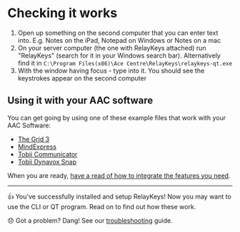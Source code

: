 # Checking it works

1. Open up something on the second computer that you can enter text into. E.g. Notes on the iPad, Notepad on Windows or Notes on a mac
2. On your server computer (the one with RelayKeys attached) run "RelayKeys" (search for it in your Windows search bar). Alternatively find it in `C:\Program Files(x86)\Ace Centre\RelayKeys\relaykeys-qt.exe`
3. With the window having focus - type into it. You should see the keystrokes appear on the second computer

## Using it with your AAC software

You can get going by using one of these example files that work with your AAC Software:

* [The Grid 3](../using-relaykeys/guides/grid3.md)
* [MindExpress](../using-relaykeys/guides/mindexpress.md)
* [Tobii Communicator](../using-relaykeys/guides/communicator.md)
* [Tobii Dynavox Snap](../using-relaykeys/guides/snap-corefirst.md)

When you are ready, [have a read of how to integrate the features you need](../../guides/basic-principles.html).

***

👍 You've successfully installed and setup RelayKeys! Now you may want to use the CLI or QT program. Read on to find out how these work.

😞 Got a problem? Dang! See our [troubleshooting](../troubleshooting.md) guide.
